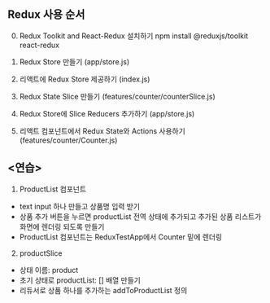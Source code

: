 ## Redux 사용 순서
0. Redux Toolkit and React-Redux 설치하기
npm install @reduxjs/toolkit react-redux

1. Redux Store 만들기 (app/store.js)

2. 리액트에 Redux Store 제공하기 (index.js)

3. Redux State Slice 만들기 (features/counter/counterSlice.js)

4. Redux Store에 Slice Reducers 추가하기 (app/store.js)

5. 리액트 컴포넌트에서 Redux State와 Actions 사용하기 (features/counter/Counter.js)

## <연습>
1. ProductList 컴포넌트
- text input 하나 만들고 상품명 입력 받기
- 상품 추가 버튼을 누르면 productList 전역 상태에 추가되고 
추가된 상품 리스트가 화면에 렌더링 되도록 만들기
- ProductList 컴포넌트는 ReduxTestApp에서 Counter 밑에 렌더링

2. productSlice 
- 상태 이름: product
- 초기 상태로 productList: [] 배열 만들기
- 리듀서로 상품 하나를 추가하는 addToProductList 정의
